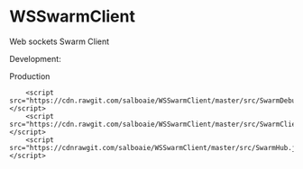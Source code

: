 # WSSwarmClient
Web sockets Swarm Client


Development:
            <script src="https://rawgit.com/salboaie/WSSwarmClient/master/src/SwarmDebug.js"></script>
            <script src="https://rawgit.com/salboaie/WSSwarmClient/master/src/SwarmClient.js"></script>
            <script src="https://rawgit.com/salboaie/WSSwarmClient/master/src/SwarmHub.js"></script>


Production

        <script src="https://cdn.rawgit.com/salboaie/WSSwarmClient/master/src/SwarmDebug.js"></script>
        <script src="https://cdn.rawgit.com/salboaie/WSSwarmClient/master/src/SwarmClient.js"></script>
        <script src="https://cdnrawgit.com/salboaie/WSSwarmClient/master/src/SwarmHub.js"></script>